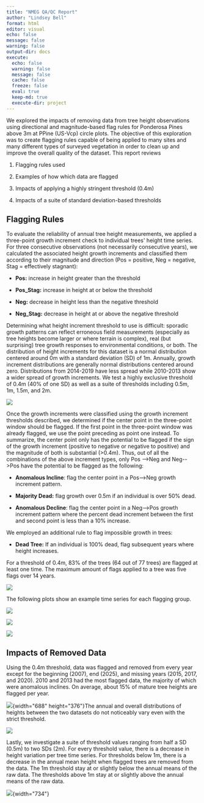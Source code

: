 ```yaml
---
title: "NMEG QA/QC Report"
author: "Lindsey Bell"
format: html
editor: visual
echo: false
message: false
warning: false
output-dir: docs
execute:
  echo: false
  warning: false
  message: false
  cache: false
  freeze: false
  eval: true
  keep-md: true
  execute-dir: project
---
```




We explored the impacts of removing data from tree height observations using directional and magnitude-based flag rules for Ponderosa Pines above 3m at PPine (US-Vcp) circle plots. The objective of this exploration was to create flagging rules capable of being applied to many sites and many different types of surveyed vegetation in order to clean up and improve the overall quality of the dataset. This report reviews

1.  Flagging rules used

2.  Examples of how which data are flagged

3.  Impacts of applying a highly stringent threshold (0.4m)

4.  Impacts of a suite of standard deviation-based thresholds

## Flagging Rules

To evaluate the reliability of annual tree height measurements, we applied a three-point growth increment check to individual trees' height time series. For three consecutive observations (not necessarily consecutive years), we calculated the associated height growth increments and classified them according to their magnitude and direction (Pos = positive, Neg = negative, Stag = effectively stagnant):

-   **Pos:** increase in height greater than the threshold

-   **Pos_Stag:** increase in height at or below the threshold

-   **Neg:** decrease in height less than the negative threshold

-   **Neg_Stag:** decrease in height at or above the negative threshold

Determining what height increment threshold to use is difficult: sporadic growth patterns can reflect erroneous field measurements (especially as tree heights become larger or where terrain is complex), real (but surprising) tree growth responses to environmental conditions, or both. The distribution of height increments for this dataset is a normal distribution centered around 0m with a standard deviation (SD) of 1m. Annually, growth increment distributions are generally normal distributions centered around zero. Distributions from 2014-2019 have less spread while 2010-2013 show a wider spread of growth increments. We test a highly exclusive threshold of 0.4m (40% of one SD) as well as a suite of thresholds including 0.5m, 1m, 1.5m, and 2m.

![](images/incrDistrib.svg)

Once the growth increments were classified using the growth increment thresholds described, we determined if the center point in the three-point window should be flagged. If the first point in the three-point window was already flagged, we use the point preceding as point one instead. To summarize, the center point only has the potential to be flagged if the sign of the growth increment (positive to negative or negative to positive) and the magnitude of both is substantial (\>0.4m). Thus, out of all the combinations of the above increment types, only Pos --\>Neg and Neg--\>Pos have the potential to be flagged as the following:

-   **Anomalous Incline**: flag the center point in a Pos--\>Neg growth increment pattern.

-   **Majority Dead:** flag growth over 0.5m if an individual is over 50% dead.

-   **Anomalous Decline**: flag the center point in a Neg--\>Pos growth increment pattern where the percent dead increment between the first and second point is less than a 10% increase.

We employed an additional rule to flag impossible growth in trees:

-   **Dead Tree:** If an individual is 100% dead, flag subsequent years where height increases.

For a threshold of 0.4m, 83% of the trees (64 out of 77 trees) are flagged at least one time. The maximum amount of flags applied to a tree was five flags over 14 years.

![](images/nowplot.svg)

The following plots show an example time series for each flagging group.

![](images/block1.svg)

![](images/block2.svg)

![](images/block3.svg)

## Impacts of Removed Data

Using the 0.4m threshold, data was flagged and removed from every year except for the beginning (2007), end (2025), and missing years (2015, 2017, and 2020). 2010 and 2013 had the most flagged data, the majority of which were anomalous inclines. On average, about 15% of mature tree heights are flagged per year.

![](images/FlagTypes.svg){width="688" height="376"}The annual and overall distributions of heights between the two datasets do not noticeably vary even with the strict threshold.

![](images/0.4compareBoxDensity.svg)

Lastly, we investigate a suite of threshold values ranging from half a SD (0.5m) to two SDs (2m). For every threshold value, there is a decrease in height variation per tree time series. For thresholds below 1m, there is a decrease in the annual mean height when flagged trees are removed from the data. The 1m threshold stay at or slightly below the annual means of the raw data. The thresholds above 1m stay at or slightly above the annual means of the raw data.

![](images/combdSuite.svg){width="734"}
